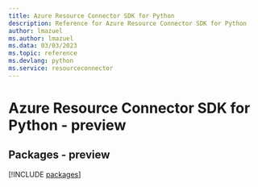 ```yaml
---
title: Azure Resource Connector SDK for Python
description: Reference for Azure Resource Connector SDK for Python
author: lmazuel
ms.author: lmazuel
ms.data: 03/03/2023
ms.topic: reference
ms.devlang: python
ms.service: resourceconnector
---
```

# Azure Resource Connector SDK for Python - preview
## Packages - preview
[!INCLUDE [packages](resource-connector-index.md)]